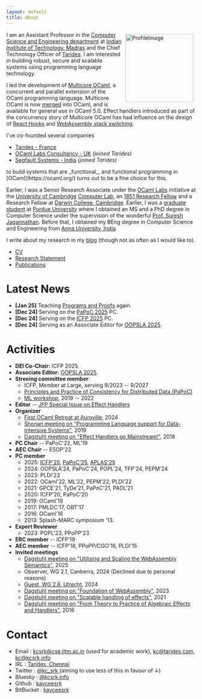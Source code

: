```yaml
---
layout: default
title: About
---
```


<img src="assets/profile.jpeg" alt="ProfileImage" style="width: 180px; float:
right; padding-right: 0.5rem; padding-left: 0.5rem; padding-top: 0.4rem;"/> I am
an Assistant Professor in the [Computer Science and Engineering
department](http://cse.iitm.ac.in/) at [Indian Institute of Technology,
Madras](https://www.iitm.ac.in/) and the Chief Technology Officer of
[Tarides](https://tarides.com/). I am interested in building robust, secure and
scalable systems using programming language technology. 

I led the development of [Multicore
OCaml](https://github.com/ocamllabs/ocaml-multicore), a concurrent and parallel
extension of the OCaml programming language. Multicore OCaml is now
[merged](https://github.com/ocaml/ocaml/pull/10831) into OCaml, and is available
for general use in OCaml 5.0. Effect handlers introduced as part of the
concurrency story of Multicore OCaml has had influence on the design of [React
Hooks](https://legacy.reactjs.org/docs/hooks-faq.html#what-is-the-prior-art-for-hooks)
and [WebAssembly stack switching](https://dl.acm.org/doi/pdf/10.1145/3622814).

I've co-founded several companies 

* [Tarides - France](https://tarides.com/)
* [OCaml Labs Consultancy - UK](http://ocamllabs.io/) _(joined Tarides)_
* [Segfault Systems - India](https://segfault.systems) _(joined Tarides)_

<p/>
to build systems that are _functional_, and functional programming in
[OCaml](https://ocaml.org/) turns out to be a fine choice for this.

Earlier, I was a Senior Research Associate under the [OCaml
Labs](http://www.cl.cam.ac.uk/projects/ocamllabs/) initiative at the [University
of Cambridge](http://www.cam.ac.uk/) [Computer Lab](http://www.cl.cam.ac.uk/),
an [1851 Research Fellow](http://www.royalcommission1851.org/awards/) and a
Research Fellow at [Darwin College, Cambridge](https://www.darwin.cam.ac.uk/).
Earlier, I was a [graduate student](https://www.cs.purdue.edu/homes/chandras/)
at [Purdue University](http://www.purdue.edu/) where I obtained an MS and a PhD
degree in Computer Science under the supervision of the wonderful [Prof. Suresh
Jagannathan](https://www.cs.purdue.edu/homes/suresh/). Before that, I obtained
my BEng degree in Computer Science and Engineering from [Anna University,
India](https://www.annauniv.edu/).

I write about my research in my [blog](http://kcsrk.info/blog/)
(though not as often as I would like to).

 * [CV](cv/cv.pdf)
 * [Research Statement](research/research.pdf)
 * [Publications](publications.html)

# Latest News

 * **\[Jan 25\]** Teaching [Programs and Proofs](https://kcsrk.info/cs6225_s21_iitm/) again.
 * **\[Dec 24\]** Serving on the [PaPoC 2025](https://papoc-workshop.github.io/2025/) PC.
 * **\[Dec 24\]** Serving on the [ICFP 2025](https://icfp25.sigplan.org/track/icfp-2025-papers) PC.
 * **\[Dec 24\]** Serving as an Associate Editor for [OOPSLA 2025](https://2025.splashcon.org/track/OOPSLA).

# Activities

* **DEI Co-Chair:** ICFP 2025.
* **Associate Editor:** [OOPSLA 2025](https://2025.splashcon.org/track/OOPSLA).
* **Streeing committee member**: 
  + ICFP, Member at Large, serving 9/2023 -- 9/2027
  + [Principles and Practice of Consistency for Distributed Data (PaPoC)](https://papoc-workshop.github.io/2025/committees.html)
  + [ML workshop](https://www.mlworkshop.org/steering-committee), 2019 -- 2022
* **Editor** -- [JFP Special Issue on Effect Handlers](https://www.cambridge.org/core/journals/journal-of-functional-programming/collections/effects-and-handlers)
* **Organizer** 
  + [First OCaml Retreat at Auroville](https://ocamlretreat.org/), 2024
  + [Shonan meeting on "Programming Language support for Data-intensive Systems"](https://shonan.nii.ac.jp/seminars/143/), 2019
  + [Dagstuhl meeting on "Effect Handlers go Mainstream!"](https://www.dagstuhl.de/en/program/calendar/semhp/?semnr=18172), 2018
* **PC Chair** -- PaPoC'22, ML'19
* **AEC Chair** -- ESOP'22
* **PC member**
  + 2025: [ICFP'25](https://icfp25.sigplan.org/), [PaPoC'25](https://papoc-workshop.github.io/2025/), [APLAS'25](https://conf.researchr.org/home/aplas-2025)
  + 2024: OOPSLA'24, PaPoC'24, POPL'24, TFP'24, PEPM'24
  + 2023: PLDI'23
  + 2022: OCaml'22, ML'22, PEPM'22, PLDI'22
  + 2021: GPCE'21, TyDe'21, PaPoC'21, PADL'21
  + 2020: ICFP'20, PaPoC'20
  + 2019: OCaml'19
  + 2017: PMLDC'17, OBT'17
  + 2016: OCaml'16
  + 2013: Splash-MARC symposium '13.
* **Expert Reviewer**
  + 2023: POPL'23, PPoPP'23
* **ERC member** -- ICFP'19
* **AEC member** -- ICFP'18, PPoPP/CGO'16, PLDI'15
* **Invited meetings**
  + [Dagstuhl meeting on "Utilising and Scaling the WebAssembly Semantics"](https://www.dagstuhl.de/seminars/seminar-calendar/seminar-details/25241), 2025
  + Observer, WG 2.1, Canberra, 2024 (Declined due to personal reasons)
  + [Guest, WG 2.8, Utrecht](https://ifip-wg28.github.io/42-utrecht-2024/minutes.html), 2024
  + [Dagstuhl meeting on "Foundation of WebAssembly"](https://www.dagstuhl.de/en/seminars/seminar-calendar/seminar-details/23101), 2023
  + [Dagstuhl meeting on "Scalable handling of effects"](https://www.dagstuhl.de/en/seminars/seminar-calendar/seminar-details/21292), 2021
  + [Dagstuhl meeting on "From Theory to Practice of Algebraic Effects and Handlers"](https://www.dagstuhl.de/en/seminars/seminar-calendar/seminar-details/16112), 2016

# Contact

 * Email : kcsrk@cse.iitm.ac.in (used for academic work), kc@tarides.com, kc@kcsrk.info
 * IRL : <a href="https://maps.app.goo.gl/jZhP9rRnTLQbctPi9"> Tarides, Chennai </a>
 * Twitter : <a href="https://twitter.com/kc_srk"> @kc_srk </a> (aiming to use less of this in favour of ↓)
 * Bluesky : <a href="https://bsky.app/profile/kcsrk.info"> @kcsrk.info </a>
 * Github : <a href="https://github.com/kayceesrk"> kayceesrk </a>
 * BitBucket : <a href="https://bitbucket.org/kayceesrk"> kayceesrk </a>


<br/>
